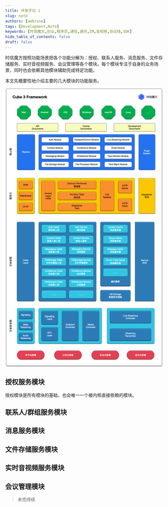 ```yaml
---
title: 开发手记 1
slug: note
authors: [ambrose]
tags: [Development,Note]
keywords: [时信魔方,创业,程序员,通信,通讯,IM,音视频,协议栈,SDK]
hide_table_of_contents: false
draft: false
---
```


时信魔方按照功能场景把各个功能分解为：授权、联系人服务、消息服务、文件存储服务、实时音视频服务、会议管理等各个模块。每个模块专注于自身的业务场景，同时也会依赖其他模块辅助完成特定功能。

本文先概要性地介绍主要的几大模块的功能服务。

![时信魔方结构图](../static/assets/cube-framework.png)

<!--truncate-->

## 授权服务模块

授权模块是所有模块的基础，也会唯一一个被内核直接依赖的模块。


## 联系人/群组服务模块



## 消息服务模块



## 文件存储服务模块



## 实时音视频服务模块



## 会议管理模块


> 未完待续
